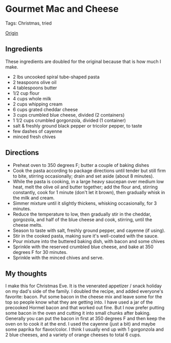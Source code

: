 # Gourmet Mac and Cheese

Tags: Christmas, tried

[Origin](http://cheese.food.com/recipe/blue-onion-bistros-macaroni-and-blue-cheese-with-chives-115139)

## Ingredients

These ingredients are doubled for the original because that is how much I make.

* 2 lbs uncooked spiral tube-shaped pasta
* 2 teaspoons olive oil
* 4 tablespoons butter
* 1/2 cup flour
* 4 cups whole milk
* 2 cups whipping cream
* 6 cups grated cheddar cheese
* 3 cups crumbled blue cheese, divided (2 containers)
* 1 1/2 cups crumbled gorgonzola, divided (1 container)
* salt & freshly ground black pepper or tricolor pepper, to taste
* few dashes of cayenne
* minced fresh chives

## Directions

* Preheat oven to 350 degrees F; butter a couple of baking dishes
* Cook the pasta according to package directions until tender but still firm to
  bite, stirring occasionally; drain and set aside (about 8 minutes).
* While the pasta is cooking, in a large heavy saucepan over medium low heat,
  melt the olive oil and butter together; add the flour and, stirring
  constantly, cook for 1 minute (don't let it brown), then gradually whisk in
  the milk and cream.
* Simmer mixture until it slightly thickens, whisking occasionally, for 3
  minutes.
* Reduce the temperature to low, then gradually stir in the cheddar, gorgozola,
  and half of the blue cheese and cook, stirring, until the cheese melts.
* Season to taste with salt, freshly ground pepper, and cayenne (if using).
* Stir in the cooked pasta, making sure it's well-coated with the sauce.
* Pour mixture into the buttered baking dish, with bacon and some chives
* Sprinkle with the reserved crumbled blue cheese, and bake at 350 degrees F
  for 30 minutes.
* Sprinkle with the minced chives and serve.

## My thoughts

I make this for Christmas Eve. It is the venerated appetizer / snack holiday on
my dad's side of the family. I doubled the recipe, and added everyone's
favorite: bacon. Put some bacon in the cheese mix and leave some for the top so
people know what they are getting into. I have used a jar of the precooked
Hormel bacon and that worked out fine. But I now prefer putting some bacon in
the oven and cutting it into small chunks after baking. Generally you can put
the bacon in first at 350 degrees F and then keep the oven on to cook it at the
end. I used the cayenne (just a bit) and maybe some paprika for flavor/color. I
think I usually end up with 1 gorgonzola and 2 blue cheeses, and a variety of
orange cheeses to total 6 cups.
